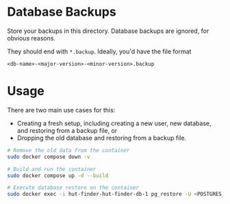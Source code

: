 # Database Backups
Store your backups in this directory.
Database backups are ignored, for obvious reasons.

They should end with `*.backup`.
Ideally, you'd have the file format
```
<db-name>-<major-version>-<minor-version>.backup
```

# Usage
There are two main use cases for this:
- Creating a fresh setup, including creating a new user, new database, and restoring from a backup file, or
- Dropping the old database and restoring from a backup file.
```bash
# Remove the old data from the container 
sudo docker compose down -v

# Build and run the container
sudo docker compose up -d --build

# Execute database restore on the container
sudo docker exec -i hut-finder-hut-finder-db-1 pg_restore -U <POSTGRES_USER> -d <DATABASE_NAME> < /path/to/*.backup 
```
